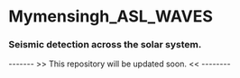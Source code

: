 # Mymensingh_ASL_WAVES
### Seismic detection across the solar system.
------- >>  This repository will be updated soon. << --------
